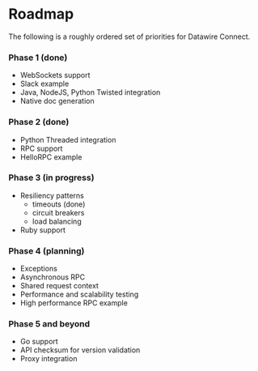 Roadmap
=======

The following is a roughly ordered set of priorities for Datawire Connect.

### Phase 1 (done)

 - WebSockets support
 - Slack example
 - Java, NodeJS, Python Twisted integration
 - Native doc generation

### Phase 2 (done)

 - Python Threaded integration
 - RPC support
 - HelloRPC example

### Phase 3 (in progress)

 - Resiliency patterns
   + timeouts (done)
   + circuit breakers
   + load balancing
 - Ruby support

### Phase 4 (planning)

 - Exceptions
 - Asynchronous RPC
 - Shared request context
 - Performance and scalability testing
 - High performance RPC example

### Phase 5 and beyond

 - Go support
 - API checksum for version validation
 - Proxy integration
